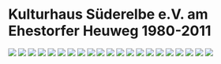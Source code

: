 # Kulturhaus Süderelbe e.V. am Ehestorfer Heuweg 1980-2011

![](/img/_wsb_151x112_WEB+2012+KHaus.jpg)
![](/img/_wsb_155x116_WEB+2012+KHaus2.jpg)
![](/img/_wsb_157x115_WEB+2012HHaus3.jpg)
![](/img/_wsb_157x117_Kulturhaus+WEBArchiv.jpg)
![](/img/_wsb_135x187_WEB+2012+KHaus+6.jpg)
![](/img/_wsb_153x116_WEB+2012Khaus7.jpg)
![](/img/_wsb_154x191_Unser-Ort-wurfzettel.WebArchiv.jpg)
![](/img/_wsb_168x126_ausstellung+22.11.+121.jpg)
![](/img/_wsb_136x194_Sommerfest+25.jpg)
![](/img/_wsb_165x122_WEB+2012KHaus5.jpg)
![](/img/_wsb_136x182_fr$C3$BChfe3.jpg)
![](/img/_wsb_162x120_IMG_1262.jpg)
![](/img/_wsb_155x115_Sommerfest05.jpg)
![](/img/_wsb_149x211_WEB+Archiv+KH.jpg)
![](/img/_wsb_152x117_Web+Archiv+2.jpg)
![](/img/_wsb_160x119_Web+Archiv+3.jpg)
![](/img/_wsb_154x120_WEb+Archiv+4.jpg)
![](/img/_wsb_162x121_Web+Archiv+5.jpg)
![](/img/_wsb_155x117_Web+Archiv.jpg)
![](/img/_wsb_134x179_Web+Archiv7.jpg)
![](/img/_wsb_153x115_Web+Archiv+1.jpg)
